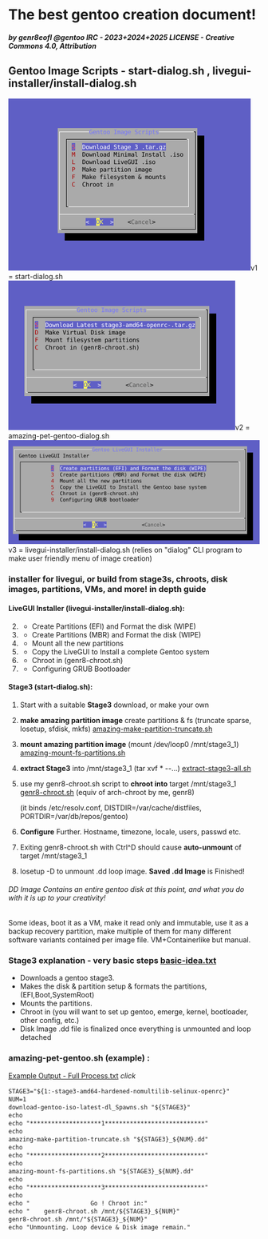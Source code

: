 # The best gentoo creation document!
##### by genr8eofl @gentoo IRC - 2023+2024+2025 LICENSE - Creative Commons 4.0, Attribution

## Gentoo Image Scripts - start-dialog.sh , livegui-installer/install-dialog.sh

![LatestScreenshot](start-dialog.png)v1 = start-dialog.sh
![PetGentooVersion](amazing-pet-gentoo-dialog.png)v2 = amazing-pet-gentoo-dialog.sh
![LiveGUIInstaller](livegui-installer/GentooLiveGUIinstaller-dialog-new.png)v3 = livegui-installer/install-dialog.sh
(relies on "dialog" CLI program to make user friendly menu of image creation)

### installer for livegui, or build from stage3s, chroots, disk images, partitions, VMs, and more! in depth guide

#### LiveGUI Installer (livegui-installer/install-dialog.sh):
2. - Create Partitions (EFI) and Format the disk (WIPE)
3. - Create Partitions (MBR) and Format the disk (WIPE)
4. - Mount all the new partitions
5. - Copy the LiveGUI to Install a complete Gentoo system
6. - Chroot in (genr8-chroot.sh)
9. - Configuring GRUB Bootloader


#### Stage3 (start-dialog.sh):
1. Start with a suitable __Stage3__ download, or make your own
2. __make amazing partition image__ create partitions & fs (truncate sparse, losetup, sfdisk, mkfs)
	[amazing-make-partition-truncate.sh](amazing-make-partition-truncate.sh)
3. __mount amazing partition image__ (mount /dev/loop0 /mnt/stage3_1)
	[amazing-mount-fs-partitions.sh](amazing-mount-fs-partitions.sh)
4. __extract Stage3__ into /mnt/stage3_1 (tar xvf * --...)
	[extract-stage3-all.sh](extract-stage3-all.sh)
5. use my genr8-chroot.sh script to __chroot into__ target /mnt/stage3_1
	[genr8-chroot.sh](genr8-chroot.sh)  (equiv of arch-chroot by me, genr8)

   (it binds /etc/resolv.conf, DISTDIR=/var/cache/distfiles, PORTDIR=/var/db/repos/gentoo)
6. __Configure__ Further. Hostname, timezone, locale, users, passwd etc.
7. Exiting genr8-chroot.sh with Ctrl^D should cause __auto-unmount__ of target /mnt/stage3_1
8. losetup -D to unmount .dd loop image. __Saved .dd Image__ is Finished!

###### DD Image Contains an entire gentoo disk at this point, and what you do with it is up to your creativity! 
Some ideas, boot it as a VM, make it read only and immutable, use it as a backup recovery partition, 
make multiple of them for many different software variants contained per image file. VM+Containerlike but manual.


### Stage3 explanation - very basic steps [basic-idea.txt](basic-idea.txt)
* Downloads a gentoo stage3.
* Makes the disk & partition setup & formats the partitions, (EFI,Boot,SystemRoot)
* Mounts the partitions.
* Chroot in (you will want to set up gentoo, emerge, kernel, bootloader, other config, etc.)
* Disk Image .dd file is finalized once everything is unmounted and loop detached


### amazing-pet-gentoo.sh (example) :
[Example Output - Full Process.txt](amazing-pet-gentoo-output-text.md) *click*
```
STAGE3="${1:-stage3-amd64-hardened-nomultilib-selinux-openrc}"                                                                                        
NUM=1                                                                                                                                                 
download-gentoo-iso-latest-dl_Spawns.sh "${STAGE3}"                                                                                                   
echo                                                                                                                                                  
echo "********************1****************************"                                                                                              
echo                                                                                                                                                  
amazing-make-partition-truncate.sh "${STAGE3}_${NUM}.dd"                                                                                              
echo                                                                                                                                                  
echo "********************2****************************"                                                                                              
echo                                                                                                                                                  
amazing-mount-fs-partitions.sh "${STAGE3}_${NUM}.dd"                                                                                                  
echo                                                                                                                                                  
echo "********************3****************************"                                                                                              
echo                                                                                                                                                  
echo "                 Go ! Chroot in:"                                                                                                               
echo "    genr8-chroot.sh /mnt/${STAGE3}_${NUM}"                                                                                                         
genr8-chroot.sh /mnt/"${STAGE3}_${NUM}"                                                                                                                  
echo "Unmounting. Loop device & Disk image remain."  
```
